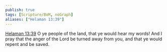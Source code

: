 ```yaml
---
publish: true
tags: [Scripture/BoM, noGraph]
aliases: ["Helaman 13:39"]
---
```

[Helaman 13:39](https://churchofjesuschrist.org/study/scriptures/bofm/hel/13?lang=eng&id=p39#p39) O ye people of the land, that ye would hear my words! And I pray that the anger of the Lord be turned away from you, and that ye would repent and be saved.





